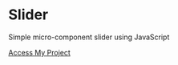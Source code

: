 # Slider

Simple micro-component slider using JavaScript

[Access My Project](https://jelsonjay.github.io/slider/)
